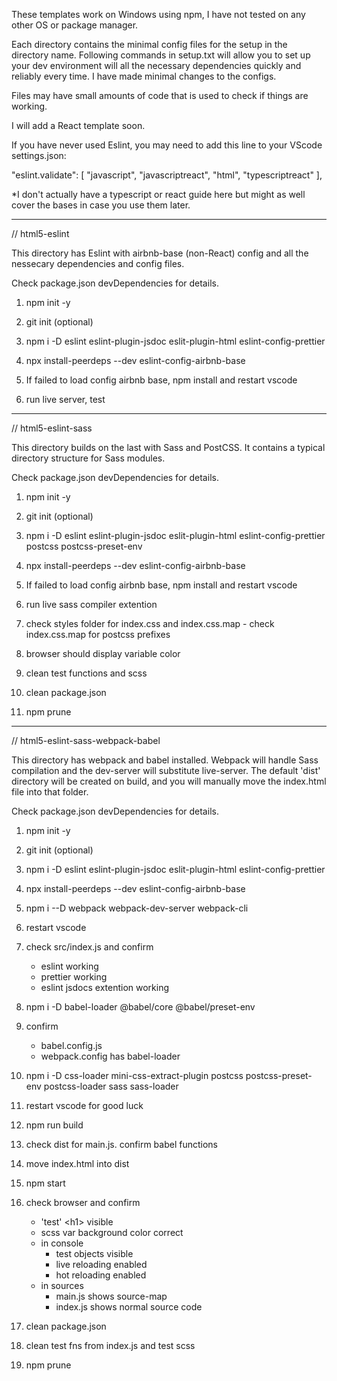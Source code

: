 These templates work on Windows using npm, I have not tested on any other OS or package manager.

Each directory contains the minimal config files for the setup in the directory name. Following commands in setup.txt will allow you to set up your dev environment will all the necessary dependencies quickly and reliably every time. I have made minimal changes to the configs.

Files may have small amounts of code that is used to check if things are working.

I will add a React template soon.

If you have never used Eslint, you may need to add this line to your VScode settings.json:

"eslint.validate": [ "javascript", "javascriptreact", "html", "typescriptreact" ],

\*I don't actually have a typescript or react guide here but might as well cover the bases in case you use them later.

---

// html5-eslint

This directory has Eslint with airbnb-base (non-React) config and all the nessecary dependencies and config files.

Check package.json devDependencies for details.

1. npm init -y

2. git init (optional)

3. npm i -D eslint eslint-plugin-jsdoc eslit-plugin-html eslint-config-prettier

4. npx install-peerdeps --dev eslint-config-airbnb-base

5. If failed to load config airbnb base, npm install and restart vscode

6. run live server, test

---

// html5-eslint-sass

This directory builds on the last with Sass and PostCSS. It contains a typical directory structure for Sass modules.

Check package.json devDependencies for details.

1. npm init -y

2. git init (optional)

3. npm i -D eslint eslint-plugin-jsdoc eslit-plugin-html eslint-config-prettier postcss postcss-preset-env

4. npx install-peerdeps --dev eslint-config-airbnb-base

5. If failed to load config airbnb base, npm install and restart vscode

6. run live sass compiler extention

7. check styles folder for index.css and index.css.map - check index.css.map for postcss prefixes

8. browser should display variable color

9. clean test functions and scss

10. clean package.json

11. npm prune

---

// html5-eslint-sass-webpack-babel

This directory has webpack and babel installed. Webpack will handle Sass compilation and the dev-server will substitute live-server. The default 'dist' directory will be created on build, and you will manually move the index.html file into that folder.

Check package.json devDependencies for details.

1.  npm init -y

2.  git init (optional)

3.  npm i -D eslint eslint-plugin-jsdoc eslit-plugin-html eslint-config-prettier

4.  npx install-peerdeps --dev eslint-config-airbnb-base

5.  npm i --D webpack webpack-dev-server webpack-cli

6.  restart vscode

7.  check src/index.js and confirm

    - eslint working
    - prettier working
    - eslint jsdocs extention working

8.  npm i -D babel-loader @babel/core @babel/preset-env

9.  confirm

    - babel.config.js
    - webpack.config has babel-loader

10. npm i -D css-loader mini-css-extract-plugin postcss postcss-preset-env postcss-loader sass sass-loader

11. restart vscode for good luck

12. npm run build

13. check dist for main.js. confirm babel functions

14. move index.html into dist

15. npm start

16. check browser and confirm

    - 'test' \<h1> visible
    - scss var background color correct
    - in console
      - test objects visible
      - live reloading enabled
      - hot reloading enabled
    - in sources
      - main.js shows source-map
      - index.js shows normal source code

17. clean package.json

18. clean test fns from index.js and test scss

19. npm prune
